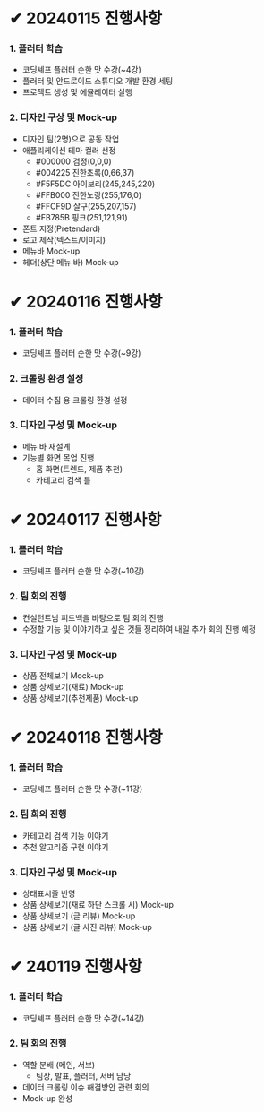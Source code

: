 # ✔ 20240115 진행사항
### 1. 플러터 학습
- 코딩셰프 플러터 순한 맛 수강(~4강)
- 플러터 및 안드로이드 스튜디오 개발 환경 세팅
- 프로젝트 생성 및 에뮬레이터 실행
### 2. 디자인 구상 및 Mock-up
- 디자인 팀(2명)으로 공동 작업
- 애플리케이션 테마 컬러 선정
    - #000000 검정(0,0,0)
    - #004225 진한초록(0,66,37)
    - #F5F5DC 아이보리(245,245,220)
    - #FFB000 진한노랑(255,176,0)
    - #FFCF9D 살구(255,207,157)
    - #FB785B 핑크(251,121,91)
- 폰트 지정(Pretendard)
- 로고 제작(텍스트/이미지)
- 메뉴바 Mock-up
- 헤더(상단 메뉴 바) Mock-up
# ✔ 20240116 진행사항
### 1. 플러터 학습
- 코딩셰프 플러터 순한 맛 수강(~9강)
### 2. 크롤링 환경 설정
- 데이터 수집 용 크롤링 환경 설정
### 3. 디자인 구성 및 Mock-up
- 메뉴 바 재설계
- 기능별 화면 목업 진행
    - 홈 화면(트렌드, 제품 추천)
    - 카테고리 검색 틀
# ✔ 20240117 진행사항
### 1. 플러터 학습
- 코딩셰프 플러터 순한 맛 수강(~10강)
### 2. 팀 회의 진행
- 컨설턴트님 피드백을 바탕으로 팀 회의 진행
- 수정할 기능 및 이야기하고 싶은 것들 정리하여 내일 추가 회의 진행 예정
### 3. 디자인 구성 및 Mock-up
- 상품 전체보기 Mock-up
- 상품 상세보기(재료) Mock-up
- 상품 상세보기(추천제품) Mock-up
# ✔ 20240118 진행사항
### 1. 플러터 학습
- 코딩셰프 플러터 순한 맛 수강(~11강)
### 2. 팀 회의 진행
- 카테고리 검색 기능 이야기
- 추천 알고리즘 구현 이야기
### 3. 디자인 구성 및 Mock-up
- 상태표시줄 반영
- 상품 상세보기(재료 하단 스크롤 시) Mock-up
- 상품 상세보기 (글 리뷰) Mock-up
- 상품 상세보기 (글 사진 리뷰)  Mock-up
# ✔ 240119 진행사항
### 1. 플러터 학습
- 코딩셰프 플러터 순한 맛 수강(~14강)
### 2. 팀 회의 진행
- 역할 분배 (메인, 서브)
    - 팀장, 발표, 플러터, 서버 담당
- 데이터 크롤링 이슈 해결방안 관련 회의
- Mock-up 완성
